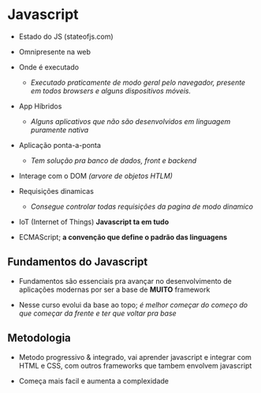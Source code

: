 # Javascript   

 - Estado do JS (stateofjs.com)  

 - Omnipresente na web  

 - Onde é executado
    * *Executado praticamente de modo geral pelo navegador, presente em todos browsers e alguns dispositivos móveis.*  

 - App Híbridos
    * *Alguns aplicativos que não são desenvolvidos em linguagem puramente nativa*  

 - Aplicação ponta-a-ponta
    * *Tem solução pra banco de dados, front e backend*  

 - Interage com o DOM *(arvore de objetos HTLM)*  

 - Requisições dinamicas
   * *Consegue controlar todas requisições da pagina de modo dinamico*  

 - IoT (Internet of Things) **Javascript ta em tudo**  

 - ECMAScript; **a convenção que define o padrão das linguagens**  

 ## Fundamentos do Javascript   

 - Fundamentos são essenciais pra avançar no desenvolvimento de aplicações modernas por ser a base de **MUITO** framework   

 - Nesse curso evolui da base ao topo; *é melhor começar do começo do que começar da frente e ter que voltar pra base*   

 ## Metodologia 

  - Metodo progressivo & integrado, vai aprender javascript e integrar com HTML e CSS, com outros frameworks que tambem envolvem javascript   

  - Começa mais facil e aumenta a complexidade   